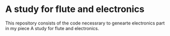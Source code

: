 # A study for flute and electronics

This repository consists of the code necessrary to genearte electronics part in my piece A study for flute and electronics. 
